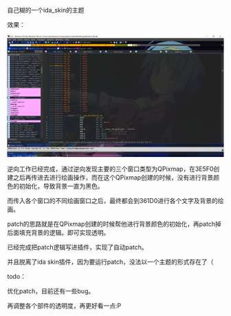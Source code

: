 自己糊的一个ida_skin的主题



效果：

![preview](preview.png)



逆向工作已经完成，通过逆向发现主要的三个窗口类型为QPixmap，在3E5F0创建之后再传进去进行绘画操作，而在这个QPixmap创建的时候，没有进行背景颜色的初始化，导致背景一直为黑色。



而传入各个窗口的不同绘画窗口之后，最终都会到361D0进行各个文字及背景的绘画。



patch的思路就是在QPixmap创建的时候帮他进行背景颜色的初始化，再patch掉后面填充背景的逻辑。即可实现透明。

已经完成把patch逻辑写进插件，实现了自动patch。

并且脱离了ida skin插件，因为要运行patch，没法以一个主题的形式存在了（

todo：

优化patch，目前还有一些bug。

再调整各个部件的透明度，再更好看一点:P